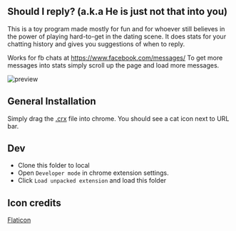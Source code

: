 ## Should I reply? (a.k.a He is just not that into you)
This is a toy program made mostly for fun and for whoever still believes in the power of playing hard-to-get in the dating scene. It does stats for your chatting history and gives you suggestions of when to reply.

Works for fb chats at https://www.facebook.com/messages/
To get more messages into stats simply scroll up the page and load more messages.

![preview](https://github.com/hanax/should-i-reply/blob/master/preview.jpg) 

## General Installation
Simply drag the [.crx](https://github.com/hanax/should-i-reply/raw/master/should_i_reply.crx) file into chrome. You should see a cat icon next to URL bar.

## Dev
* Clone this folder to local
* Open `Developer mode` in chrome extension settings.
* Click `Load unpacked extension` and load this folder

## Icon credits
[Flaticon](http://www.flaticon.com)
